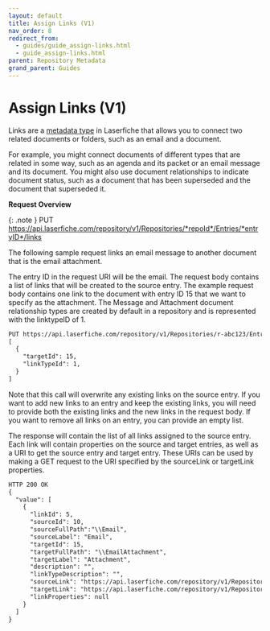 ```yaml
---
layout: default
title: Assign Links (V1)
nav_order: 8
redirect_from:
  - guides/guide_assign-links.html
  - guide_assign-links.html
parent: Repository Metadata
grand_parent: Guides
---
```


<!--© 2024 Laserfiche.
See LICENSE-DOCUMENTATION and LICENSE-CODE in the project root for license information.-->

# Assign Links (V1)

Links are a [metadata type](https://doc.laserfiche.com/laserfiche.documentation/en-us/Default.htm#Links.htm) in Laserfiche that allows you to connect two related documents or folders, such as an email and a document.

For example, you might connect documents of different types that are related in some way, such as an agenda and its packet or an email message and its document. You might also use document relationships to indicate document status, such as a document that has been superseded and the document that superseded it.

**Request Overview**

{: .note }
PUT https://api.laserfiche.com/repository/v1/Repositories/*repoId*/Entries/*entryID*/links

The following sample request links an email message to another document that is the email attachment.

The entry ID in the request URI will be the email. The request body contains a list of links that will be created to the source entry. The example request body contains one link to the document with entry ID 15 that we want to specify as the attachment. The Message and Attachment document relationship types are created by default in a repository and is represented with the linktypeID of 1.

```xml
PUT https://api.laserfiche.com/repository/v1/Repositories/r-abc123/Entries/10/links
[
  {
    "targetId": 15,
    "linkTypeId": 1,
  }
]
```

Note that this call will overwrite any existing links on the source entry. If you want to add new links to an entry and keep the existing links, you will need to provide both the existing links and the new links in the request body. If you want to remove all links on an entry, you can provide an empty list.

The response will contain the list of all links assigned to the source entry. Each link will contain properties on the source and target entries, as well as a URI to get the source entry and target entry. These URIs can be used by making a GET request to the URI specified by the sourceLink or targetLink properties.

```xml
HTTP 200 OK
{
  "value": [
    {
      "linkId": 5,
      "sourceId": 10,
      "sourceFullPath":"\\Email",
      "sourceLabel": "Email",
      "targetId": 15,
      "targetFullPath": "\\EmailAttachment",
      "targetLabel": "Attachment",
      "description": "",
      "linkTypeDescription": "",
      "sourceLink": "https://api.laserfiche.com/repository/v1/Repositories/r-abc123/Entries/10",
      "targetLink": "https://api.laserfiche.com/repository/v1/Repositories/r-abc123/Entries/15",
      "linkProperties": null
    }
  ]
}
```
